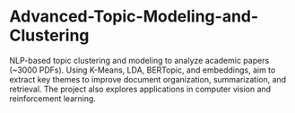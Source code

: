 # Advanced-Topic-Modeling-and-Clustering
NLP-based topic clustering and modeling to analyze academic papers (~3000 PDFs). Using K-Means, LDA, BERTopic, and embeddings, aim to extract key themes to improve document organization, summarization, and retrieval. The project also explores applications in computer vision and reinforcement learning.
